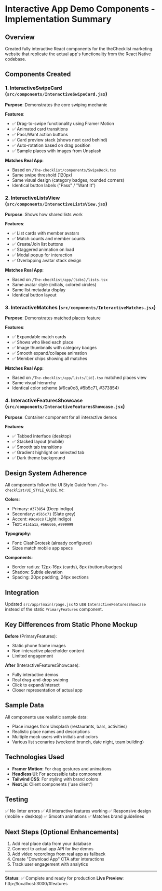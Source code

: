 # Interactive App Demo Components - Implementation Summary

## Overview
Created fully interactive React components for the theChecklist marketing website that replicate the actual app's functionality from the React Native codebase.

## Components Created

### 1. InteractiveSwipeCard (`src/components/InteractiveSwipeCard.jsx`)
**Purpose**: Demonstrates the core swiping mechanic

**Features**:
- ✅ Drag-to-swipe functionality using Framer Motion
- ✅ Animated card transitions
- ✅ Pass/Want action buttons
- ✅ Card preview stack (shows next card behind)
- ✅ Auto-rotation based on drag position
- ✅ Sample places with images from Unsplash

**Matches Real App**:
- Based on `/The-checklist/components/SwipeDeck.tsx`
- Same swipe threshold (120px)
- Same visual design (category badges, rounded corners)
- Identical button labels ("Pass" / "Want It")

### 2. InteractiveListsView (`src/components/InteractiveListsView.jsx`)
**Purpose**: Shows how shared lists work

**Features**:
- ✅ List cards with member avatars
- ✅ Match counts and member counts
- ✅ Create/Join list buttons
- ✅ Staggered animation on load
- ✅ Modal popup for interaction
- ✅ Overlapping avatar stack design

**Matches Real App**:
- Based on `/The-checklist/app/(tabs)/lists.tsx`
- Same avatar style (initials, colored circles)
- Same list metadata display
- Identical button layout

### 3. InteractiveMatches (`src/components/InteractiveMatches.jsx`)
**Purpose**: Demonstrates matched places feature

**Features**:
- ✅ Expandable match cards
- ✅ Shows who liked each place
- ✅ Image thumbnails with category badges
- ✅ Smooth expand/collapse animation
- ✅ Member chips showing all matches

**Matches Real App**:
- Based on `/The-checklist/app/lists/[id].tsx` matched places view
- Same visual hierarchy
- Identical color scheme (#9ca0c8, #5b5c71, #373854)

### 4. InteractiveFeaturesShowcase (`src/components/InteractiveFeaturesShowcase.jsx`)
**Purpose**: Container component for all interactive demos

**Features**:
- ✅ Tabbed interface (desktop)
- ✅ Stacked layout (mobile)
- ✅ Smooth tab transitions
- ✅ Gradient highlight on selected tab
- ✅ Dark theme background

## Design System Adherence

All components follow the UI Style Guide from `/The-checklist/UI_STYLE_GUIDE.md`:

**Colors**:
- Primary: `#373854` (Deep indigo)
- Secondary: `#5b5c71` (Slate grey)
- Accent: `#9ca0c8` (Light indigo)
- Text: `#1a1a1a`, `#666666`, `#999999`

**Typography**:
- Font: ClashGrotesk (already configured)
- Sizes match mobile app specs

**Components**:
- Border radius: 12px-16px (cards), 8px (buttons/badges)
- Shadow: Subtle elevation
- Spacing: 20px padding, 24px sections

## Integration

Updated `src/app/(main)/page.jsx` to use `InteractiveFeaturesShowcase` instead of the static `PrimaryFeatures` component.

## Key Differences from Static Phone Mockup

**Before** (PrimaryFeatures):
- Static phone frame images
- Non-interactive placeholder content
- Limited engagement

**After** (InteractiveFeaturesShowcase):
- Fully interactive demos
- Real drag-and-drop swiping
- Click to expand/interact
- Closer representation of actual app

## Sample Data

All components use realistic sample data:
- Place images from Unsplash (restaurants, bars, activities)
- Realistic place names and descriptions
- Multiple mock users with initials and colors
- Various list scenarios (weekend brunch, date night, team building)

## Technologies Used

- **Framer Motion**: For drag gestures and animations
- **Headless UI**: For accessible tabs component
- **Tailwind CSS**: For styling with brand colors
- **Next.js**: Client components ('use client')

## Testing

✅ No linter errors
✅ All interactive features working
✅ Responsive design (mobile + desktop)
✅ Smooth animations
✅ Matches brand guidelines

## Next Steps (Optional Enhancements)

1. Add real place data from your database
2. Connect to actual app API for live demos
3. Add video recordings from real app as fallback
4. Create "Download App" CTA after interactions
5. Track user engagement with analytics

---

**Status**: ✅ Complete and ready for production
**Live Preview**: http://localhost:3000/#features

